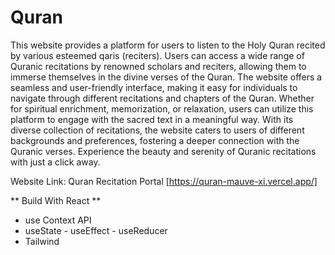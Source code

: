 # Quran

This website provides a platform for users to listen to the Holy Quran recited by various esteemed qaris (reciters). Users can access a wide range of Quranic recitations by renowned scholars and reciters, allowing them to immerse themselves in the divine verses of the Quran. The website offers a seamless and user-friendly interface, making it easy for individuals to navigate through different recitations and chapters of the Quran. Whether for spiritual enrichment, memorization, or relaxation, users can utilize this platform to engage with the sacred text in a meaningful way. With its diverse collection of recitations, the website caters to users of different backgrounds and preferences, fostering a deeper connection with the Quranic verses. Experience the beauty and serenity of Quranic recitations with just a click away.

Website Link: Quran Recitation Portal [https://quran-mauve-xi.vercel.app/]


** Build With React **
- use Context API
- useState - useEffect - useReducer
- Tailwind 
